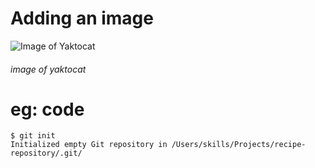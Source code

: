 # Adding an image 
  ![Image of Yaktocat](https://octodex.github.com/images/yaktocat.png) 
  ######  image of yaktocat
  
 # eg: code 
 ```
$ git init
Initialized empty Git repository in /Users/skills/Projects/recipe-repository/.git/
```

  
